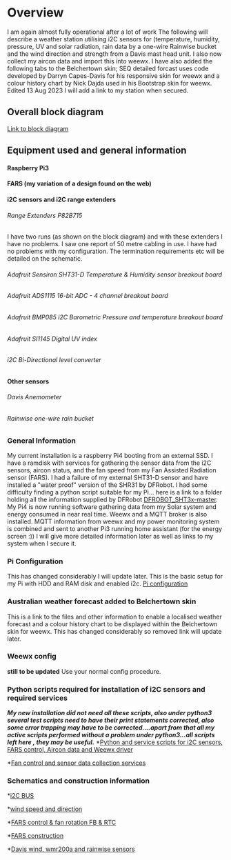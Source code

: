 # Overview #

I am again almost fully operational after a lot of work
The following will describe a weather station utilising i2C sensors for (temperature, humidity, pressure, UV and solar radiation, rain data by a one-wire Rainwise bucket and the wind direction and strength from a Davis mast head unit. I also now collect my aircon data and import this into weewx. 
I have also added the following tabs to the Belchertown skin; SEQ detailed forcast uses code developed by Darryn Capes-Davis for his responsive skin for weewx and a colour history chart by Nick Dajda used in his Bootstrap skin for weewx. Edited 13 Aug 2023
I will add a link to my station when secured.

## Overall block diagram #
[Link to block diagram](https://bit.ly/3t6id3o)

## Equipment used and general information #
#### Raspberry Pi3 #
#### FARS (my variation of a design found on the web) #
#### i2C sensors and i2C range extenders #
###### Range Extenders P82B715 #
I have two runs (as shown on the block diagram) and with these extenders I have no problems. I saw one report of 50 metre cabling in use. I have had no problems with my configuration. The termination requirements etc will be detailed on the schematic.
###### Adafruit Sensiron SHT31-D Temperature & Humidity sensor breakout board #
###### Adafruit ADS1115 16-bit ADC - 4 channel breakout board #
###### Adafruit BMP085 i2C Barometric Pressure and temperature breakout board #
###### Adafruit SI1145 Digital UV index #
###### i2C Bi-Directional level converter #
#### Other sensors #
###### Davis Anemometer #
###### Rainwise one-wire rain bucket #

### General Information #
My current installation is a raspberry Pi4 booting from an external SSD. I have a ramdisk with services for gathering the sensor data from the i2C sensors, aircon status, and the fan speed from my Fan Assisted Radiation sensor (FARS).
I had a failure of my external SHT31-D sensor and have installed a "water proof" version of the SHR31 by DFRobot. I had some difficulty finding a python script suitable for my Pi... here is a link to a folder holding all the information supplied by DFRobot
[DFROBOT_SHT3x-master](https://bit.ly/45clGyw).
My Pi4 is now running software gathering data from my Solar system and energy consumed in near real time.
Weewx and a MQTT broker is also installed. MQTT information from weewx and my power monitoring system is combined and sent to another Pi3 running home assistant (for the energy screen :))
I will give more detailed information later as well as links to my system when I secure it.  

### Pi Configuration #
This has changed considerably I will update later.
This is the basic setup for my Pi with HDD and RAM disk and enabled i2c.
[Pi configuration](https://bit.ly/3GxhTQu)

### Australian weather forecast added to Belchertown skin
This is a link to the files and other information to enable a localised weather forecast and a colour history chart to be displayed within the Belchertown skin for weewx. This has changed considerably so removed link will update later.

### Weewx config #
**still to be updated**
Use your normal config procedure.

### Python scripts required for installation of i2C sensors and required services #

_**My new installation did not need all these scripts, also under python3 several test scripts need to have their print statements corrected, also some error trapping may have to be corrected....apart from that all my active scripts performed without a problem under python3...all scripts left here , they may be useful.**_
*[Python and service scripts for i2C sensors, FARS control, Aircon data and Weewx driver](http://bit.ly/2F5mpEA)

*[Fan control and sensor data collection services](http://bit.ly/2HPSpPX)

### Schematics and construction information #
*[i2C BUS](http://bit.ly/2F4zwGf)

*[wind speed and direction](https://bit.ly/3kQO57L)

*[FARS control & fan rotation FB & RTC](http://bit.ly/2HR3jFt)

*[FARS construction](http://bit.ly/2HkfmOj)

*[Davis wind, wmr200a and rainwise sensors](http://bit.ly/2vy4Q0l)